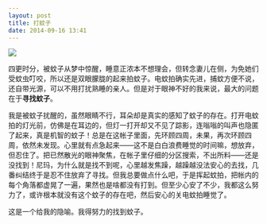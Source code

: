 ```yaml
--- 
layout: post
title: 打蚊子
date: 2014-09-16 13:41
--- 
```


![](http://paper.people.com.cn/jhsb/images/2007-08/06/1186449732328942392925084477.jpg)

四更时分，被蚊子从梦中惊醒，睡意正浓本不想理会，但转念妻儿在侧，为免她们受蚊虫叮咬，所以还是双眼朦胧的起来拍蚊子。电蚊拍确实先进，捕蚊方便不说，还自带光源，可以不用打扰熟睡的亲人。但是对于眼神不好的我来说，最大的问题在于**寻找蚊子**。

我是被蚊子扰醒的，虽然眼睛不行，耳朵却是真实的感知了蚊子的存在。打开电蚊拍的灯光前，仿佛是在耳边的，但灯一打开却又不见了踪影，连嗡嗡的叫声也隐匿了起来，真是机智的蚊子！总是在这帐子里面，先环顾四周，未果，再次环顾四周，依然未发现。心里就有点急起来——这不是白白浪费睡觉的时间嘛，想放弃，但忍住了。把已然散光的眼神聚焦，在帐子里仔细的分区搜索，不出所料——还是没找到！尼玛，为什么就是找不到呢，心里越发焦躁，越躁越没法安心的去找，几番纠结终于是忍不住放弃了寻找。但我总要做点什么吧，于是挥起蚊拍，把帐内的每个角落都虚晃了一遍，果然也是啥都没有打到。但至少心安了不少，我都这么努力了，或许根本就没有这个蚊子的存在吧，然后安心的关电蚊拍睡觉了。

这是一个给我的隐喻。我得努力的找到蚊子。